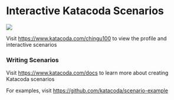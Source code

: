 # Interactive Katacoda Scenarios

[![](http://shields.katacoda.com/katacoda/chingu100/count.svg)](https://www.katacoda.com/chingu100 "Get your profile on Katacoda.com")

Visit https://www.katacoda.com/chingu100 to view the profile and interactive scenarios

### Writing Scenarios
Visit https://www.katacoda.com/docs to learn more about creating Katacoda scenarios

For examples, visit https://github.com/katacoda/scenario-example

